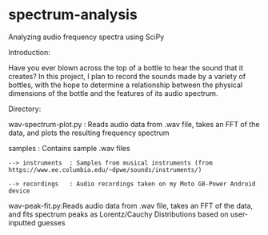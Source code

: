 # spectrum-analysis
Analyzing audio frequency spectra using SciPy

Introduction:

Have you ever blown across the top of a bottle to hear the sound that it creates?
In this project, I plan to record the sounds made by a variety of bottles, with the hope to determine
a relationship between the physical dimensions of the bottle and the features of its audio spectrum.

Directory:

wav-spectrum-plot.py : Reads audio data from .wav file, takes an FFT of the data, and plots the resulting frequency spectrum

samples              : Contains sample .wav files

    --> instruments  : Samples from musical instruments (from https://www.ee.columbia.edu/~dpwe/sounds/instruments/)
    
    --> recordings   : Audio recordings taken on my Moto G8-Power Android device
    
wav-peak-fit.py:Reads audio data from .wav file, takes an FFT of the data, and fits spectrum peaks as Lorentz/Cauchy Distributions based on user-inputted guesses
